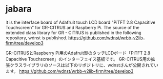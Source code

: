# jabara
It is the interface board of Adafruit touch LCD board "PiTFT 2.8 Capacitive Touchscreen" for GR-CITRUS and Raspberry Pi.
The source of the extended class library for GR - CITRUS is published in the following repository, wdnst is published.
https://github.com/wdnst/wrbb-v2lib-firm/tree/develop3


GR-CITRUSとRaspberry Pi用のAdafruit製のタッチLCDボード「PiTFT 2.8 Capacitive Touchscreen」のインターフェイス基板です。
GR-CITRUS用の拡張クラスライブラリのソースは以下のリポジトリに、wdnstさんが公開されています。
https://github.com/wdnst/wrbb-v2lib-firm/tree/develop3
